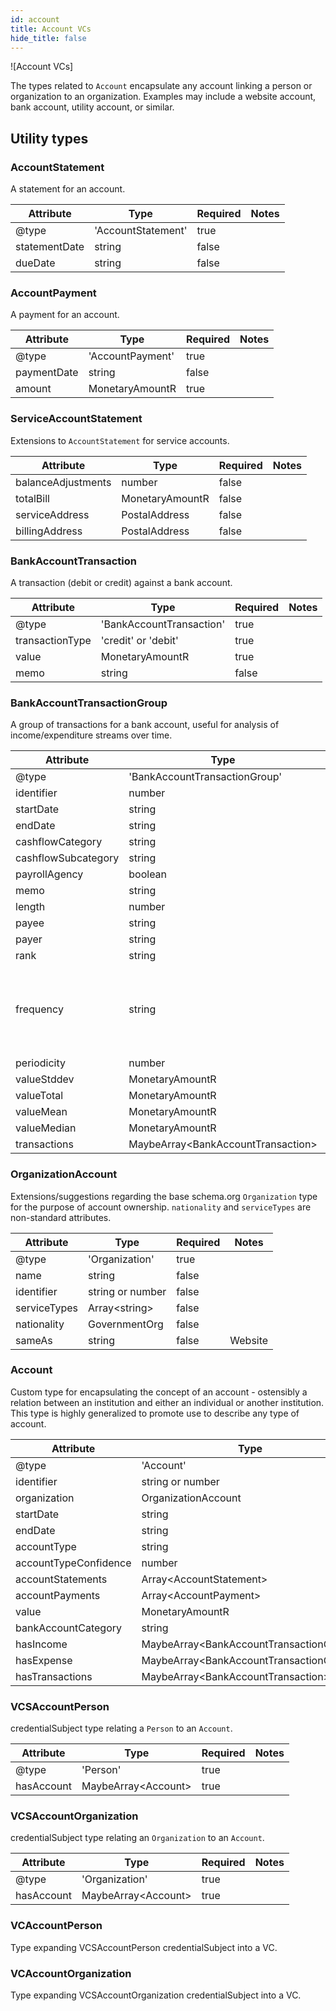 ```yaml
---
id: account
title: Account VCs
hide_title: false
---
```


![Account VCs]

The types related to `Account` encapsulate any account linking a person or organization to an organization.  Examples may include a website account, bank account, utility account, or similar.


## Utility types

### AccountStatement

A statement for an account.

| Attribute | Type | Required | Notes |
| ---       | ---   | ---       | --- |
| @type |  'AccountStatement' | true |  |
| statementDate |  string | false |  |
| dueDate |  string | false |  |

### AccountPayment

A payment for an account.

| Attribute | Type | Required | Notes |
| ---       | ---   | ---       | --- |
| @type |  'AccountPayment' | true |  |
| paymentDate |  string | false |  |
| amount |  MonetaryAmountR | true |  |

### ServiceAccountStatement

Extensions to `AccountStatement` for service accounts.

| Attribute | Type | Required | Notes |
| ---       | ---   | ---       | --- |
| balanceAdjustments |  number | false |  |
| totalBill |  MonetaryAmountR | false |  |
| serviceAddress |  PostalAddress | false |  |
| billingAddress |  PostalAddress | false |  |

### BankAccountTransaction

A transaction (debit or credit) against a bank account.

| Attribute | Type | Required | Notes |
| ---       | ---   | ---       | --- |
| @type |  'BankAccountTransaction' | true |  |
| transactionType |  'credit' or 'debit' | true |  |
| value |  MonetaryAmountR | true |  |
| memo |  string | false |  |

### BankAccountTransactionGroup

A group of transactions for a bank account, useful for analysis of income/expenditure streams over time.

| Attribute | Type | Required | Notes |
| ---       | ---   | ---       | --- |
| @type |  'BankAccountTransactionGroup' | true |  |
| identifier |  number | false |  |
| startDate |  string | false |  |
| endDate |  string | false |  |
| cashflowCategory |  string | false |  |
| cashflowSubcategory |  string | false |  |
| payrollAgency |  boolean | false |  |
| memo |  string | false |  |
| length |  number  | false |  Length in days |
| payee |  string | false |  |
| payer |  string | false |  |
| rank |  string | false |  |
| frequency |  string  | false |  'daily', 'weekly', 'biweekly', 'monthly', 'semiMonthly', 'annually', 'irregular', ... |
| periodicity |  number | false |  |
| valueStddev |  MonetaryAmountR | false |  |
| valueTotal |  MonetaryAmountR | false |  |
| valueMean |  MonetaryAmountR | false |  |
| valueMedian |  MonetaryAmountR | false |  |
| transactions |  MaybeArray&lt;BankAccountTransaction&gt; | false |  |


### OrganizationAccount

Extensions/suggestions regarding the base schema.org `Organization` type for the purpose of account ownership.  `nationality` and `serviceTypes` are non-standard attributes.

| Attribute | Type | Required | Notes |
| ---       | ---   | ---       | --- |
| @type |  'Organization' | true |  |
| name |  string | false |  |
| identifier |  string or number | false |  |
| serviceTypes |  Array&lt;string&gt; | false |  |
| nationality |  GovernmentOrg | false |  |
| sameAs |  string  | false |  Website |

### Account

Custom type for encapsulating the concept of an account - ostensibly a relation between an institution and either an individual or another institution.  This type is highly generalized to promote use to describe any type of account.

| Attribute | Type | Required | Notes |
| ---       | ---   | ---       | --- |
| @type |  'Account' | true |  |
| identifier |  string or number | false |  |
| organization |  OrganizationAccount | true |  |
| startDate |  string | false |  |
| endDate |  string | false |  |
| accountType |  string | false |  |
| accountTypeConfidence |  number | false |  |
| accountStatements |  Array&lt;AccountStatement&gt; | false |  |
| accountPayments |  Array&lt;AccountPayment&gt; | false |  |
| value |  MonetaryAmountR | false |  |
| bankAccountCategory |  string | false |  |
| hasIncome |  MaybeArray&lt;BankAccountTransactionGroup&gt; | false |  |
| hasExpense |  MaybeArray&lt;BankAccountTransactionGroup&gt; | false |  |
| hasTransactions |  MaybeArray&lt;BankAccountTransaction&gt; | false |  |

### VCSAccountPerson

credentialSubject type relating a `Person` to an `Account`.  

| Attribute | Type | Required | Notes |
| ---       | ---   | ---       | --- |
| @type |  'Person' | true |  |
| hasAccount |  MaybeArray&lt;Account&gt; | true |  |

### VCSAccountOrganization

credentialSubject type relating an `Organization` to an `Account`.  

| Attribute | Type | Required | Notes |
| ---       | ---   | ---       | --- |
| @type |  'Organization' | true |  |
| hasAccount |  MaybeArray&lt;Account&gt; | true |  |

### VCAccountPerson

Type expanding VCSAccountPerson credentialSubject into a VC.

### VCAccountOrganization

Type expanding VCSAccountOrganization credentialSubject into a VC.

